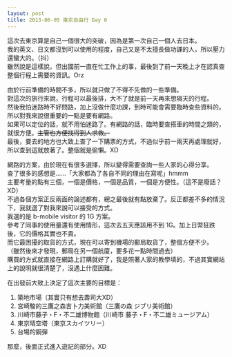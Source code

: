 ```yaml
---
layout: post
title: 2013-06-05 東京自由行 Day 0
---
```

這次去東京算是自己一個很大的突破，因為是第一次自己一個人去日本。  
我的英文、日文都沒到可以使用的程度，自己又是不太擅長做功課的人，所以壓力還蠻大的。（抖）  
雖然說是這樣說，但出國前一直在忙工作上的事，最後到了前一天晚上才在認真查整個行程上需要的資訊。Orz  

由於行前準備的時間不多，所以就只做了不得不先做的一些準備。  
對這次的旅行來說，行程可以最後排，大不了就是前一天再來想隔天的行程。  
然後我怕迷路時不好問路，加上沒做什麼功課，到時可能會需要臨時查些資料的。所以對我來說很重要的一點是要有網路。  
如果可以定位的話，就不用怕迷路了。有網路的話，臨時要查搭車的時間之類的，就很方便。<del>主管也方便找得到人求救。</del>  
最後，要去的地方也大致上查了一下購票的方式，不過似乎前一兩天再處理就好，所以查到這就放著了。整個就是偷懶。XD  

網路的方案，由於現在有很多選擇，所以變得需要查詢一些人家的心得分享。  
查了很多的感想是……「大家都為了各自不同的理由在寫呢」hmmm  
主要考量的點有三個，一個是價格，一個是品質，一個是方便性。（這不是廢話？XD）  
不過各個方案正反兩面的論述都有，總之最後就有點放棄了。反正都差不多的情況下，我就選了對我來說可以接受的方式。  
我選的是 b-mobile visitor 的 1G 方案。  
參考了同事的使用量還有使用情形，這次去五天應該用不到 1G。加上日幣狂跌後，它的價格其實也不貴。  
而它最困擾的取貨的方式，現在可以寄到機場的郵局取貨了，整個方便不少。  
（雖然後來才發現，郵局在另一個航廈，要多花一點時間過去）  
購買的方式就直接在網路上訂購就好了，我是照著人家的教學填的，不過其實網站上的說明就很清楚了，沒遇上什麼困難。  

在出發前大致上決定了這次主要的目標是：  
1. 築地市場（其實只有想去壽司大XD）  
2. 宮崎駿的三鷹之森吉卜力美術館（三鷹の森 ジブリ美術館）  
3. 川崎市藤子・F・不二雄博物館（川崎市 藤子・F・不二雄ミュージアム）  
4. 東京晴空塔（東京スカイツリー）  
5. 台場的鋼彈  

那麼，後面正式進入遊記的部分。XD  
